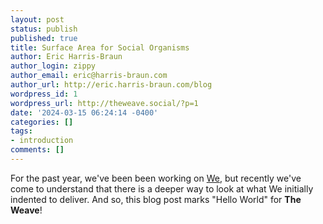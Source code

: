 ```yaml
---
layout: post
status: publish
published: true
title: Surface Area for Social Organisms
author: Eric Harris-Braun
author_login: zippy
author_email: eric@harris-braun.com
author_url: http://eric.harris-braun.com/blog
wordpress_id: 1
wordpress_url: http://theweave.social/?p=1
date: '2024-03-15 06:24:14 -0400'
categories: []
tags:
- introduction
comments: []
---
```

For the past year, we've been been working on [We](https://eric.harris-braun.com/blog/2022/07/26/id-390), but recently we've come to understand that there is a deeper way to look at what We initially indented to deliver.  And so, this blog post marks "Hello World" for **The Weave**!
